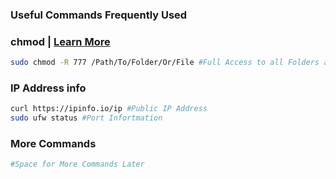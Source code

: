 ### Useful Commands Frequently Used
### chmod | [Learn More](https://www.computerhope.com/unix/uchmod.htm)
```sh
sudo chmod -R 777 /Path/To/Folder/Or/File #Full Access to all Folders and Files in Path
```
### IP Address info
```sh
curl https://ipinfo.io/ip #Public IP Address
sudo ufw status #Port Infortmation
```
### More Commands
```sh
#Space for More Commands Later
```
